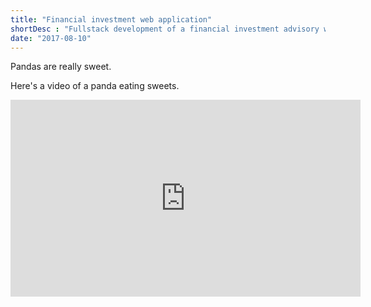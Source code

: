 ```yaml
---
title: "Financial investment web application"
shortDesc : "Fullstack development of a financial investment advisory web platform for a bank, with the main goal of simplifying the process of creating and finalizing investment proposals for both the client and account manager."
date: "2017-08-10"
---
```


Pandas are really sweet.

Here's a video of a panda eating sweets.

<iframe width="560" height="315" src="https://www.youtube.com/embed/4n0xNbfJLR8" frameborder="0" allowfullscreen></iframe>